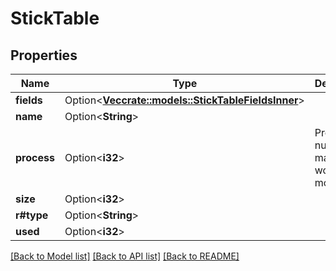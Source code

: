 # StickTable

## Properties

Name | Type | Description | Notes
------------ | ------------- | ------------- | -------------
**fields** | Option<[**Vec<crate::models::StickTableFieldsInner>**](stick_table_fields_inner.md)> |  | [optional]
**name** | Option<**String**> |  | [optional]
**process** | Option<**i32**> | Process number if master-worker mode | [optional]
**size** | Option<**i32**> |  | [optional]
**r#type** | Option<**String**> |  | [optional]
**used** | Option<**i32**> |  | [optional]

[[Back to Model list]](../README.md#documentation-for-models) [[Back to API list]](../README.md#documentation-for-api-endpoints) [[Back to README]](../README.md)


